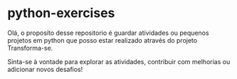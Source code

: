 # python-exercises

Olá, o proposíto desse repositorio é guardar atividades ou pequenos projetos em python que posso estar realizado através do projeto Transforma-se.

Sinta-se à vontade para explorar as atividades, contribuir com melhorias ou adicionar novos desafios! 

